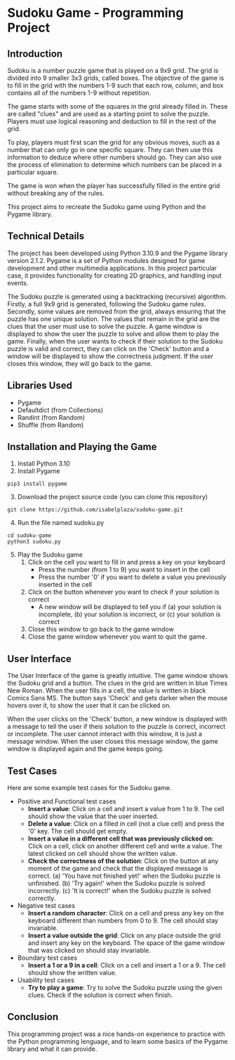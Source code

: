 # Sudoku Game - Programming Project

## Introduction
Sudoku is a number puzzle game that is played on a 9x9 grid. The grid is divided into 9 smaller 3x3 grids, called boxes. The objective of the game is to fill in the grid with the numbers 1-9 such that each row, column, and box contains all of the numbers 1-9 without repetition.

The game starts with some of the squares in the grid already filled in. These are called "clues" and are used as a starting point to solve the puzzle. Players must use logical reasoning and deduction to fill in the rest of the grid.

To play, players must first scan the grid for any obvious moves, such as a number that can only go in one specific square. They can then use this information to deduce where other numbers should go. They can also use the process of elimination to determine which numbers can be placed in a particular square.

The game is won when the player has successfully filled in the entire grid without breaking any of the rules.

This project aims to recreate the Sudoku game using Python and the Pygame library.

## Technical Details
The project has been developed using Python 3.10.9 and the Pygame library version 2.1.2. Pygame is a set of Python modules designed for game development and other multimedia applications. In this project particular case, it provides functionality for creating 2D graphics, and handling input events.

The Sudoku puzzle is generated using a backtracking (recursive) algorithm. Firstly, a full 9x9 grid is generated, following the Sudoku game rules. Secondly, some values are removed from the grid, always ensuring that the puzzle has one unique solution. The values that remain in the grid are the clues that the user must use to solve the puzzle. A game window is displayed to show the user the puzzle to solve and allow them to play the game. Finally, when the user wants to check if their solution to the Sudoku puzzle is valid and correct, they can click on the 'Check' button and a window will be displayed to show the correctness judgment. If the user closes this window, they will go back to the game.

## Libraries Used
* Pygame
* Defaultdict (from Collections)
* Randint (from Random)
* Shuffle (from Random)

## Installation and Playing the Game
1. Install Python 3.10
2. Install Pygame
```
pip3 install pygame
```
3. Download the project source code (you can clone this repository)
```
git clone https://github.com/isabelplaza/sudoku-game.git
```
4. Run the file named sudoku.py
```
cd sudoku-game
python3 sudoku.py
```
5. Play the Sudoku game
      1. Click on the cell you want to fill in and press a key on your keyboard
            * Press the number (from 1 to 9) you want to insert in the cell
            * Press the number '0' if you want to delete a value you previously inserted in the cell
      2. Click on the button whenever you want to check if your solution is correct
            * A new window will be displayed to tell you if (a) your solution is incomplete, (b) your solution is incorrect, or (c) your solution is correct
      4. Close this window to go back to the game window
      5. Close the game window whenever you want to quit the game.
  
## User Interface
The User Interface of the game is greatly intuitive. The game window shows the Sudoku grid and a button. The clues in the grid are written in blue Times New Roman. When the user fills in a cell, the value is written in black Comics Sans MS. The button says 'Check' and gets darker when the mouse hovers over it, to show the user that it can be clicked on.

When the user clicks on the 'Check' button, a new window is displayed with a message to tell the user if theis solution to the puzzle is correct, incorrect or incomplete. The user cannot interact with this window, it is just a message window. When the user closes this message window, the game window is displayed again and the game keeps going.

## Test Cases
Here are some example test cases for the Sudoku game.
* Positive and Functional test cases
  - **Insert a value**: Click on a cell and insert a value from 1 to 9. The cell should show the value that the user inserted.
  - **Delete a value**: Click on a filled in cell (not a clue cell) and press the '0' key. The cell should get empty.
  - **Insert a value in a different cell that was previously clicked on**: Click on a cell, click on another different cell and write a value. The latest clicked on cell should show the written value.
  - **Check the correctness of the solution**: Click on the button at any moment of the game and check that the displayed message is correct. (a) 'You have not finished yet!' when the Sudoku puzzle is unfinished. (b) 'Try again!' when the Sudoku puzzle is solved incorrectly. (c) 'It is correct!' when the Sudoku puzzle is solved correctly.
* Negative test cases
  - **Insert a random character**: Click on a cell and press any key on the keyboard different than numbers from 0 to 9. The cell should stay invariable.
  - **Insert a value outside the grid**: Click on any place outside the grid and insert any key on the keyboard. The space of the game window that was clicked on should stay invariable.
* Boundary test cases
  - **Insert a 1 or a 9 in a cell**: Click on a cell and insert a 1 or a 9. The cell should show the written value.
* Usability test cases
  - **Try to play a game**: Try to solve the Sudoku puzzle using the given clues. Check if the solution is correct when finish.

## Conclusion
This programming project was a nice hands-on experience to practice with the Python programming lenguage, and to learn some basics of the Pygame library and what it can provide. 
